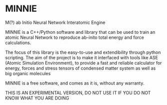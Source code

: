 # MINNIE
M(?) ab Initio Neural Network Interatomic Engine

MINNIE is a C++/Python software and library that can be used to train an atomic Neural Network 
to reproduce ab-inito total energy and force calculations.

The focus of this library is the easy-to-use and extendibility through python scripting. 
The aim of the project is to make it interfaced with tools like ASE (Atomic Simulation Environment),
to provide a fast and reliable calculator for energy, forces and stress tensors of condensed matter system as well as big organic molecules 

MINNIE is a free software, and comes as it is, without any warranty.

THIS IS AN EXPERIMENTAL VERSION, DO NOT USE IT IF YOU DO NOT KNOW WHAT YOU ARE DOING

